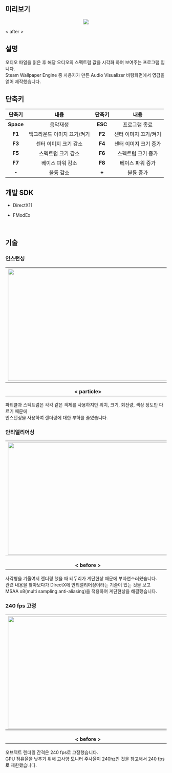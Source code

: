 ## 미리보기

<p align="center">
  <img src="https://postfiles.pstatic.net/MjAyMDA4MDNfMjQ0/MDAxNTk2NDA0Njk4MzUz.wDCxv_0FhLWwdTqlknG6rcx2b1xAB3kT5PWQHAJVl8og.65SPWMH1Mx4Ba8UIHs0Ck-Fv-q77Ot4LAiGqGXPGNUog.GIF.ashi0/ezgif-4-5e0391c06286.gif?type=w966">
</p> <div align="[Youtube] : https://www.youtube.com/watch?v=c654-wR1OR8"> < after > </div>

## 설명

오디오 파일을 읽은 후 해당 오디오의 스펙트럼 값을 시각화 하여 보여주는 프로그램 입니다. <br>
Steam Wallpaper Engine 중 사용자가 만든 Audio Visualizer 바탕화면에서 영감을 얻어 제작했습니다. <br>

## 단축키
|  단축키  |     내용                | 단축키  |         내용         |
|:-------:|:-----------------------:|:-------:|:-------------------:|
|**Space**|음악재생                  |**ESC**  |프로그램 종료         |
|**F1**   |백그라운드 이미지 끄기/켜기 |**F2**   |센터 이미지 끄기/켜기 |     
|**F3**   |센터 이미지 크기 감소      |**F4**   |센터 이미지 크기 증가  |      
|**F5**   |스펙트럼 크기 감소         |**F6**   |스펙트럼 크기 증가    |
|**F7**   |베이스 파워 감소           |**F8**   |베이스 파워 증가      |
|**-**   |볼륨 감소                   |**+**   |볼륨 증가             |

## 개발 SDK

* DirectX11

* FModEx
<br>

## 기술

### 인스턴싱
|<img src="https://postfiles.pstatic.net/MjAyMDA4MDRfOTUg/MDAxNTk2NTMzOTU3OTEz.6Jne7pnmzyeGBUy8lj4HTMJlhXv-mo5zWrGlwHosQicg.vyePXO5c81EoN1mNfWTPeNSt-1Cl0BmFgOEwX24v5WIg.GIF.ashi0/ezgif-6-4d4e77096046.gif?type=w966" width="500" height="350">  |  <img src="https://postfiles.pstatic.net/MjAyMDA4MDRfMjk0/MDAxNTk2NTMzOTU3ODMx.S2pplbVgYGA1Nus1iMLlkUc6HIiqS_xfa3g98wKdFDgg.wKBd5qxgcuI6ktWXKldibhVLf_e2uGY0ne0P7rLhsqwg.GIF.ashi0/ezgif-6-44470591d169.gif?type=w966" width="500" height="350"> |
|:------------------------------------------------:|:-------------------------------------------:|
|**</p> <div align="center"> < particle> </div>**|**</p> <div align="center"> < spectrum > </div>**|
  
파티클과 스펙트럼은 각각 같은 객체를 사용하지만 위치, 크기, 회전량, 색상 정도만 다르기 때문에 <br>
인스턴싱을 사용하여 렌더링에 대한 부하를 줄였습니다.
  
### 안티앨리어싱
|<img src="https://postfiles.pstatic.net/MjAyMDA4MDRfNzcg/MDAxNTk2NTQ4ODc0NzMz.JUvz57BHKL58sQDS1zAfQ3BwBDfPitTDMVcI6wJJ6ugg.qeR85zkOkdTFUqPU2VQyhYg700G5obvmUlrFUuDZlYYg.JPEG.ashi0/SE-5e6d2a1b-3fb2-4510-a771-26bbed930909.jpg?type=w966" width="500" height="350">  |  <img src="https://postfiles.pstatic.net/MjAyMDA4MDRfMTgz/MDAxNTk2NTQ4OTM5MDYw.QVP0J-53NNtTNz4gbaqGLGWY9BL61QLAk9CJDcFKavEg.AAlHKBqXtbIU_GHFeJ1FFmz_3PeihOXAsIJ6I1wGcYMg.JPEG.ashi0/SE-8e137919-3b8c-480e-a71f-a03f9abe16af.jpg?type=w966" width="500" height="350"> |
|:------------------------------------------------:|:-------------------------------------------:|
|**</p> <div align="center"> < before > </div>**|**</p> <div align="center"> < after > </div>**|
  
사각형을 기울여서 렌더링 했을 때 테두리가 계단현상 때문에 부자연스러웠습니다. <br>
관련 내용을 찾아보다가 DirectX에 안티앨리어싱이라는 기술이 있는 것을 보고 <br>
MSAA x8(multi sampling anti-aliasing)을 적용하여 계단현상을 해결했습니다. <br>

### 240 fps 고정
|<img src="https://postfiles.pstatic.net/MjAyMDA4MDRfMTAw/MDAxNTk2NTQ5MTQ5MDc1.PiB5OONB7Qbcila-l3z7EHPbFqE0z7TdYPt5IGb2LqYg.5AoSz-o0kc_HItmQ5gXbdmXjTvzXDpCaIusOF6DdUfYg.JPEG.ashi0/SE-5d4c5c01-305a-4b2d-97a4-879fdbe91343.jpg?type=w966" width="500" height="350">  |  <img src="https://postfiles.pstatic.net/MjAyMDA4MDRfNzgg/MDAxNTk2NTQ5MTc0MzQz.acyIXtIoxoAQyJWaKSwoQtVlf4-sfqBJC-R7JUywBtQg.OgkVkVFGX-Z13BEX2jRArYVyqt-2QB4IP060yj46flUg.JPEG.ashi0/SE-63b1f3ab-5784-44d8-b3f2-20f141295c65.jpg?type=w966" width="500" height="350"> |
|:------------------------------------------------:|:-------------------------------------------:|
|**</p> <div align="center"> < before > </div>**|**</p> <div align="center"> < after > </div>**|

오브젝트 렌더링 간격은 240 fps로 고정했습니다.<br>
GPU 점유율을 낮추기 위해 고사양 모니터 주사율이 240hz인 것을 참고해서 240 fps로 제한했습니다. <br>
